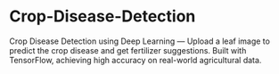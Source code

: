 # Crop-Disease-Detection
Crop Disease Detection using Deep Learning — Upload a leaf image to predict the crop disease and get fertilizer suggestions. Built with TensorFlow, achieving high accuracy on real-world agricultural data.
